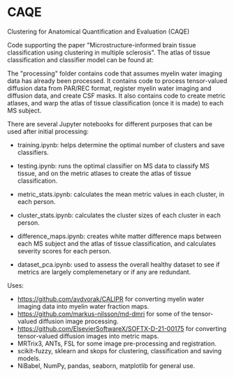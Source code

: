 # CAQE
Clustering for Anatomical Quantification and Evaluation (CAQE)

Code supporting the paper "Microstructure-informed brain tissue classification using clustering in multiple sclerosis". The atlas of tissue classification and classifier model can be found at: 

The "processing" folder contains code that assumes myelin water imaging data has already been processed. It contains code to process tensor-valued diffusion data from PAR/REC format, register myelin water imaging and diffusion data, and create CSF masks.
It also contains code to create metric atlases, and warp the atlas of tissue classification (once it is made) to each MS subject.

There are several Jupyter notebooks for different purposes that can be used after initial processing:
- training.ipynb: helps determine the optimal number of clusters and save classifiers.

- testing.ipynb: runs the optimal classifier on MS data to classify MS tissue, and on the metric atlases to create the atlas of tissue classification.

- metric_stats.ipynb: calculates the mean metric values in each cluster, in each person.

- cluster_stats.ipynb: calculates the cluster sizes of each cluster in each person.

- difference_maps.ipynb: creates white matter difference maps between each MS subject and the atlas of tissue classification, and calculates severity scores for each person.

- dataset_pca.ipynb: used to assess the overall healthy dataset to see if metrics are largely complemenetary or if any are redundant.

Uses:
- https://github.com/avdvorak/CALIPR for converting myelin water imaging data into myelin water fraction maps.
- https://github.com/markus-nilsson/md-dmri for some of the tensor-valued diffusion image processing.
- https://github.com/ElsevierSoftwareX/SOFTX-D-21-00175 for converting tensor-valued diffusion images into metric maps.
- MRTrix3, ANTs, FSL for some image pre-processing and registration.
- scikit-fuzzy, sklearn and skops for clustering, classification and saving models.
- NiBabel, NumPy, pandas, seaborn, matplotlib for general use.
